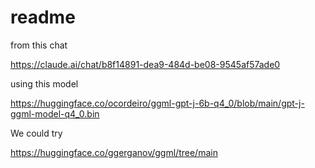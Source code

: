 # readme

from this chat

<https://claude.ai/chat/b8f14891-dea9-484d-be08-9545af57ade0>

using this model

<https://huggingface.co/ocordeiro/ggml-gpt-j-6b-q4_0/blob/main/gpt-j-ggml-model-q4_0.bin>

We could try

<https://huggingface.co/ggerganov/ggml/tree/main>
